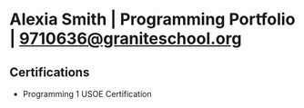# Alexia Smith | Programming Portfolio | 9710636@graniteschool.org

## Certifications
* Programming 1 USOE Certification
